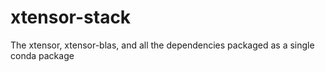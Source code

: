 # xtensor-stack
The xtensor, xtensor-blas, and all the dependencies packaged as a single conda package
